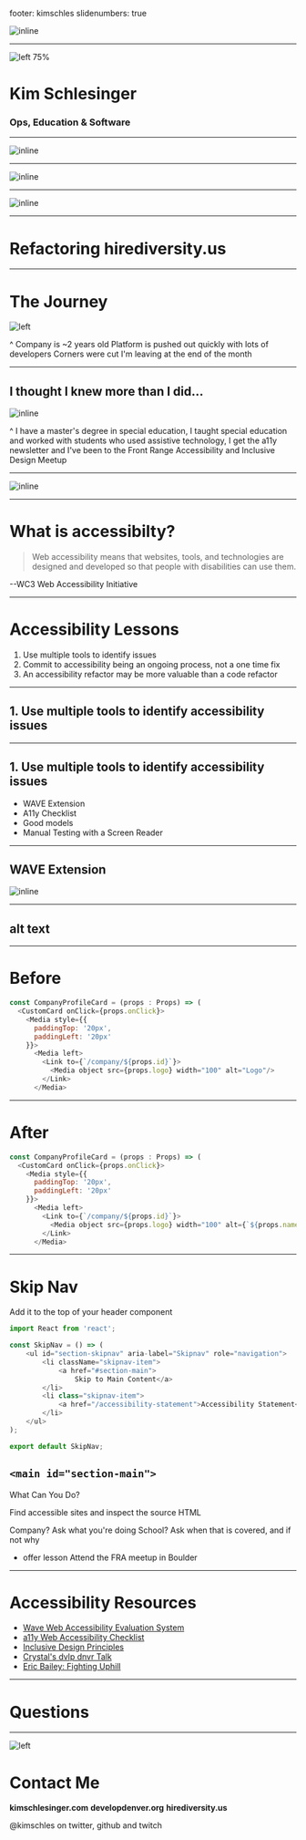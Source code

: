 footer: kimschles
slidenumbers: true

![inline](https://res.cloudinary.com/kimschlesinger/image/upload/v1552522996/logo-white.png)

---
![left 75%](http://res.cloudinary.com/kimschlesinger/image/upload/c_scale,w_2960/v1524009870/kimschlesinger-headshot.jpg)

# Kim Schlesinger
### Ops, Education & Software 

--- 
![inline](./images/RO-Logo-White.svg)

--- 


![inline](https://pbs.twimg.com/media/DzdauLfUcAITSMd.jpg:large)

--- 


![inline](https://res.cloudinary.com/kimschlesinger/image/upload/v1552522996/logo-white.png)

---

# Refactoring hirediversity.us

--- 
# The Journey 

![left](images/path.jpg)

^ Company is ~2 years old 
Platform is pushed out quickly with lots of developers 
Corners were cut 
I'm leaving at the end of the month 

---
## I thought I knew more than I did... 

![inline](https://media.giphy.com/media/321HrzkqKyUt6cxCOI/giphy.gif)

^ I have a master's degree in special education, I taught special education and worked with students who used assistive technology, I get the a11y newsletter and I've been to the Front Range Accessibility and Inclusive Design Meetup

--- 
![inline](https://cdn-images-1.medium.com/max/1200/1*eAP4oWRbmQh05pwNwtv0gw.png)

--- 
# What is accessibilty? 

> Web accessibility means that websites, tools, and technologies are designed and developed so that people with disabilities can use them. 

--WC3 Web Accessibility Initiative


---
# Accessibility Lessons 
1. Use multiple tools to identify issues 
1. Commit to accessibility being an ongoing process, not a one time fix
1. An accessibility refactor may be more valuable than a code refactor  

--- 

## 1. Use multiple tools to identify accessibility issues 

---
## 1. Use multiple tools to identify accessibility issues 

* WAVE Extension 
* A11y Checklist 
* Good models 
* Manual Testing with a Screen Reader 

---
## WAVE Extension 

![inline](https://youtu.be/ZInUExMcVVA)

--- 
## alt text 

--- 
# Before 

```js
const CompanyProfileCard = (props : Props) => (
  <CustomCard onClick={props.onClick}>
    <Media style={{
      paddingTop: '20px',
      paddingLeft: '20px'
    }}>
      <Media left>
        <Link to={`/company/${props.id}`}>
          <Media object src={props.logo} width="100" alt="Logo"/>
        </Link>
      </Media>
```

---
# After 

```js
const CompanyProfileCard = (props : Props) => (
  <CustomCard onClick={props.onClick}>
    <Media style={{
      paddingTop: '20px',
      paddingLeft: '20px'
    }}>
      <Media left>
        <Link to={`/company/${props.id}`}>
          <Media object src={props.logo} width="100" alt={`${props.name} logo`}/>
        </Link>
      </Media>
```

--- 

# Skip Nav

Add it to the top of your header component


```js
import React from 'react';

const SkipNav = () => (
    <ul id="section-skipnav" aria-label="Skipnav" role="navigation">
        <li className="skipnav-item">
            <a href="#section-main">
                Skip to Main Content</a>
        </li>
        <li class="skipnav-item">
            <a href="/accessibility-statement">Accessibility Statement</a>
        </li>
    </ul>
);

export default SkipNav;
``` 


`<main id="section-main">` 
--- 
What Can You Do? 

Find accessible sites and inspect the source HTML 

Company? Ask what you're doing 
School? Ask when that is covered, and if not why 
* offer lesson
Attend the FRA meetup in Boulder 



---
# Accessibility Resources
* [Wave Web Accessibility Evaluation System](http://wave.webaim.org/)
* [a11y Web Accessibility Checklist](https://a11yproject.com/checklist)
* [Inclusive Design Principles](https://inclusivedesignprinciples.org/)
* [Crystal's dvlp dnvr Talk]()
* [Eric Bailey: Fighting Uphill](https://ericwbailey.design/writing/2019-03-05-fighting-uphill.html)


--- 
# Questions


--- 
![left](https://media.giphy.com/media/5ArJanyCfxgiY/giphy.gif)

# Contact Me

**kimschlesinger.com**
**developdenver.org** 
**hirediversity.us** 

@kimschles 
on twitter, github and twitch

